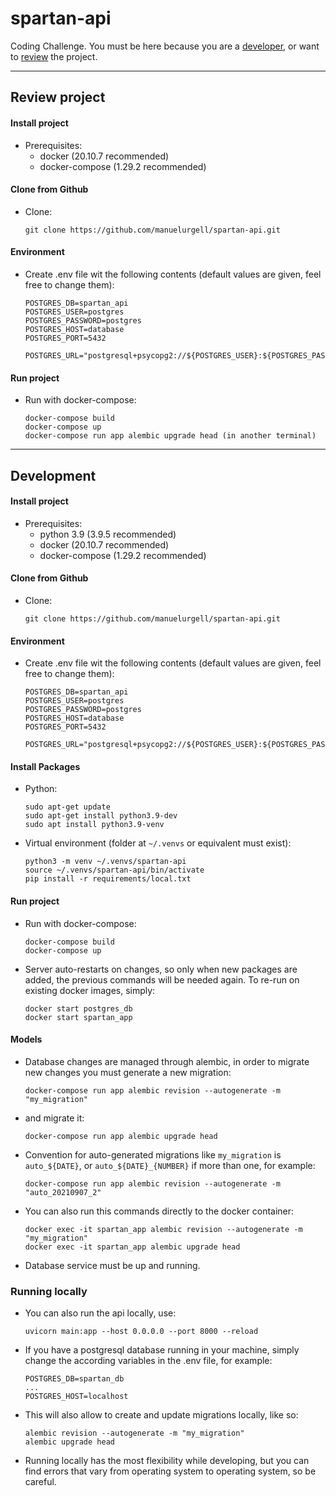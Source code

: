 # spartan-api
Coding Challenge. You must be here because you are a [developer](#development), or want to [review](#review-project) the project.
***
## Review project

#### Install project
- Prerequisites:
  - docker (20.10.7 recommended)
  - docker-compose (1.29.2 recommended)

#### Clone from Github
- Clone:
  ```
  git clone https://github.com/manuelurgell/spartan-api.git
  ```

#### Environment
- Create .env file wit the following contents (default values are given, feel free to change them):
  ```
  POSTGRES_DB=spartan_api
  POSTGRES_USER=postgres
  POSTGRES_PASSWORD=postgres
  POSTGRES_HOST=database
  POSTGRES_PORT=5432

  POSTGRES_URL="postgresql+psycopg2://${POSTGRES_USER}:${POSTGRES_PASSWORD}@${POSTGRES_HOST}:${POSTGRES_PORT}/${POSTGRES_DB}"
  ```

#### Run project
- Run with docker-compose:
  ```
  docker-compose build
  docker-compose up
  docker-compose run app alembic upgrade head (in another terminal)
  ```
***
## Development

#### Install project
- Prerequisites:
  - python 3.9 (3.9.5 recommended)
  - docker (20.10.7 recommended)
  - docker-compose (1.29.2 recommended)

#### Clone from Github
- Clone:
  ```
  git clone https://github.com/manuelurgell/spartan-api.git
  ```

#### Environment
- Create .env file wit the following contents (default values are given, feel free to change them):
  ```
  POSTGRES_DB=spartan_api
  POSTGRES_USER=postgres
  POSTGRES_PASSWORD=postgres
  POSTGRES_HOST=database
  POSTGRES_PORT=5432

  POSTGRES_URL="postgresql+psycopg2://${POSTGRES_USER}:${POSTGRES_PASSWORD}@${POSTGRES_HOST}:${POSTGRES_PORT}/${POSTGRES_DB}"
  ```

#### Install Packages
- Python:
  ```
  sudo apt-get update
  sudo apt-get install python3.9-dev
  sudo apt install python3.9-venv
  ```
- Virtual environment (folder at `~/.venvs` or equivalent must exist):
  ```
  python3 -m venv ~/.venvs/spartan-api
  source ~/.venvs/spartan-api/bin/activate
  pip install -r requirements/local.txt
  ```

#### Run project
- Run with docker-compose:
  ```
  docker-compose build
  docker-compose up
  ```
- Server auto-restarts on changes, so only when new packages are added, the previous commands will be needed again. To re-run on existing docker images, simply:
  ```
  docker start postgres_db
  docker start spartan_app
  ```

#### Models
- Database changes are managed through alembic, in order to migrate new changes you must generate a new migration:
  ```
  docker-compose run app alembic revision --autogenerate -m "my_migration"
  ```
- and migrate it:
  ```
  docker-compose run app alembic upgrade head
  ```
- Convention for auto-generated migrations like `my_migration` is `auto_${DATE}`, or `auto_${DATE}_{NUMBER}` if more than one, for example:
  ```
  docker-compose run app alembic revision --autogenerate -m "auto_20210907_2"
  ```
- You can also run this commands directly to the docker container:
  ```
  docker exec -it spartan_app alembic revision --autogenerate -m "my_migration"
  docker exec -it spartan_app alembic upgrade head
  ```

- Database service must be up and running.

### Running locally
- You can also run the api locally, use:
  ```
  uvicorn main:app --host 0.0.0.0 --port 8000 --reload
  ```
- If you have a postgresql database running in your machine, simply change the according variables in the .env file, for example:
  ```
  POSTGRES_DB=spartan_db
  ...
  POSTGRES_HOST=localhost
  ```
- This will also allow to create and update migrations locally, like so:
  ```
  alembic revision --autogenerate -m "my_migration"
  alembic upgrade head
  ```
- Running locally has the most flexibility while developing, but you can find errors that vary from operating system to operating system, so be careful.